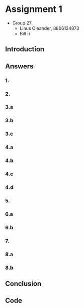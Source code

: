# Assignment 1

- Group 27
  - Linus Oleander, 8806134873
  - Bill :)

## Introduction

## Answers

### 1.

### 2.

### 3.a

### 3.b

### 3.c

### 4.a

### 4.b

### 4.c

### 4.d

### 5.

### 6.a

### 6.b

### 7.

### 8.a

### 8.b

## Conclusion

## Code